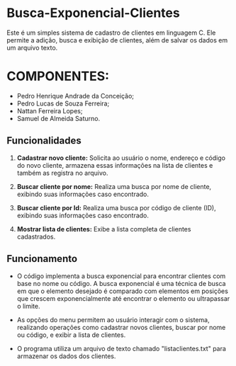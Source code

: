 # Busca-Exponencial-Clientes
Este é um simples sistema de cadastro de clientes em linguagem C. Ele permite a adição, busca e exibição de clientes, além de salvar os dados em um arquivo texto.

# COMPONENTES:
- Pedro Henrique Andrade da Conceição;
- Pedro Lucas de Souza Ferreira;
- Nattan Ferreira Lopes;
- Samuel de Almeida Saturno.

## Funcionalidades

1. **Cadastrar novo cliente:** Solicita ao usuário o nome, endereço e código do novo cliente, armazena essas informações na lista de clientes e também as registra no arquivo.

2. **Buscar cliente por nome:** Realiza uma busca por nome de cliente, exibindo suas informações caso encontrado.

3. **Buscar cliente por Id:** Realiza uma busca por código de cliente (ID), exibindo suas informações caso encontrado.

4. **Mostrar lista de clientes:** Exibe a lista completa de clientes cadastrados.

## Funcionamento

- O código implementa a busca exponencial para encontrar clientes com base no nome ou código. A busca exponencial é uma técnica de busca em que o elemento desejado é comparado com elementos em posições que crescem exponencialmente até encontrar o elemento ou ultrapassar o limite.

- As opções do menu permitem ao usuário interagir com o sistema, realizando operações como cadastrar novos clientes, buscar por nome ou código, e exibir a lista de clientes.

- O programa utiliza um arquivo de texto chamado "listaclientes.txt" para armazenar os dados dos clientes.

